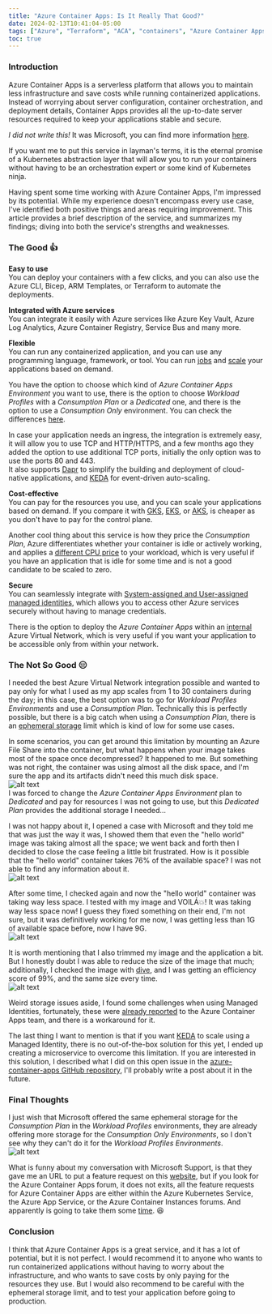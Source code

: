 ```yaml
---
title: "Azure Container Apps: Is It Really That Good?"
date: 2024-02-13T10:41:04-05:00
tags: ["Azure", "Terraform", "ACA", "containers", "Azure Container Apps", "KEDA", "Dapr", "Kubernetes", "Azure Kubernetes Service", "Azure App Service", "Azure Container Instances", "Azure Key Vault", "Azure Log Analytics", "Azure Container Registry", "Service Bus", "Azure File Share", "Azure CLI", "Bicep", "ARM Templates"]
toc: true
---
```

### Introduction
Azure Container Apps is a serverless platform that allows you to maintain less infrastructure and save costs while running containerized applications. Instead of worrying about server configuration, container orchestration, and deployment details, Container Apps provides all the up-to-date server resources required to keep your applications stable and secure.

*I did not write this!* It was Microsoft, you can find more information [here](https://learn.microsoft.com/en-us/azure/container-apps/overview).

If you want me to put this service in layman's terms, it is the eternal promise of a Kubernetes abstraction layer that will allow you to run your containers without having to be an orchestration expert or some kind of Kubernetes ninja.

Having spent some time working with Azure Container Apps, I'm impressed by its potential. While my experience doesn't encompass every use case, I've identified both positive things and areas requiring improvement. This article provides a brief description of the service, and summarizes my findings; diving into both the service's strengths and weaknesses.

### The Good :thumbsup:
**Easy to use**\
You can deploy your containers with a few clicks, and you can also use the Azure CLI, Bicep, ARM Templates, or Terraform to automate the deployments.

**Integrated with Azure services**\
You can integrate it easily with Azure services like Azure Key Vault, Azure Log Analytics, Azure Container Registry, Service Bus and many more.

**Flexible**\
You can run any containerized application, and you can use any programming language, framework, or tool. You can run [jobs](https://learn.microsoft.com/en-us/azure/container-apps/jobs?tabs=azure-cli) and [scale](https://learn.microsoft.com/en-us/azure/container-apps/scale-app?pivots=azure-cli) your applications based on demand.

You have the option to choose which kind of *Azure Container Apps Environment* you want to use, there is the option to choose *Workload Profiles* with a *Consumption Plan* or a *Dedicated* one, and there is the option to use a *Consumption Only* environment. You can check the differences [here](https://learn.microsoft.com/en-us/azure/container-apps/environment#types).

In case your application needs an ingress, the integration is extremely easy, it will allow you to use TCP and HTTP/HTTPS, and a few months ago they added the option to use additional TCP ports, initially the only option was to use the ports 80 and 443.\
It also supports [Dapr](https://learn.microsoft.com/en-us/azure/container-apps/dapr-overview) to simplify the building and deployment of cloud-native applications, and [KEDA](https://learn.microsoft.com/en-us/azure/container-apps/scale-app?pivots=azure-cli#custom) for event-driven auto-scaling.

**Cost-effective**\
You can pay for the resources you use, and you can scale your applications based on demand. If you compare it with [GKS](https://cloud.google.com/kubernetes-engine/), [EKS](https://docs.aws.amazon.com/eks/latest/userguide/what-is-eks.html), or [AKS](https://learn.microsoft.com/en-us/azure/aks/), is cheaper as you don't have to pay for the control plane.

Another cool thing about this service is how they price the *Consumption Plan*, Azure differentiates whether your container is idle or actively working, and applies a [different CPU price](https://azure.microsoft.com/en-us/pricing/details/container-apps/) to your workload, which is very useful if you have an application that is idle for some time and is not a good candidate to be scaled to zero.

**Secure**\
You can seamlessly integrate with [System-assigned and User-assigned managed identities](https://learn.microsoft.com/en-us/entra/identity/managed-identities-azure-resources/overview#managed-identity-types), which allows you to access other Azure services securely without having to manage credentials.

There is the option to deploy the *Azure Container Apps* within an [internal](https://learn.microsoft.com/en-us/azure/container-apps/networking?tabs=workload-profiles-env%2Cazure-cli#accessibility-levels) Azure Virtual Network, which is very useful if you want your application to be accessible only from within your network.

### The Not So Good :expressionless:
I needed the best Azure Virtual Network integration possible and wanted to pay only for what I used as my app scales from 1 to 30 containers during the day; in this case, the best option was to go for *Workload Profiles Environments* and use a *Consumption Plan*.
Technically this is perfectly possible, but there is a big catch when using a *Consumption Plan*, there is an [ephemeral storage](https://learn.microsoft.com/en-us/azure/container-apps/storage-mounts?pivots=azure-cli#ephemeral-storage) limit which is kind of low for some use cases.

In some scenarios, you can get around this limitation by mounting an Azure File Share into the container, but what happens when your image takes most of the space once decompressed? It happened to me.
But something was not right, the container was using almost all the disk space, and I'm sure the app and its artifacts didn't need this much disk space.\
![alt text](cust-cont-issue.png "Issue with Custom Container")\
I was forced to change the *Azure Container Apps Environment* plan to *Dedicated* and pay for resources I was not going to use, but this *Dedicated Plan* provides the additional storage I needed...

I was not happy about it, I opened a case with Microsoft and they told me that was just the way it was, I showed them that even the "hello world" image was taking almost all the space; we went back and forth then I decided to close the case feeling a little bit frustrated.
How is it possible that the "hello world" container takes 76% of the available space? I was not able to find any information about it.\
![alt text](hw-cont.png "Hello World Container")

After some time, I checked again and now the "hello world" container was taking way less space. 
I tested with my image and VOILÁ:boom:! It was taking way less space now! I guess they fixed something on their end, I'm not sure, but it was definitively working for me now, I was getting less than 1G of available space before, now I have 9G.\
![alt text](aca-wp-cp.png "Workload Profiles Consumption Plan, now with more space")

It is worth mentioning that I also trimmed my image and the application a bit. But I honestly doubt I was able to reduce the size of the image that much; additionally, I checked the image with [dive](https://github.com/wagoodman/dive), and I was getting an efficiency score of 99%, and the same size every time.\
![alt text](dive.png "Dive Image Analysis")

Weird storage issues aside, I found some challenges when using Managed Identities, fortunately, these were [already reported](https://github.com/microsoft/azure-container-apps/issues/502) to the Azure Container Apps team, and there is a workaround for it.

The last thing I want to mention is that if you want [KEDA](https://keda.sh/) to scale using a Managed Identity, there is no out-of-the-box solution for this yet, I ended up creating a microservice to overcome this limitation. If you are interested in this solution, I described what I did on this open issue in the [azure-container-apps GitHub repository](https://github.com/microsoft/azure-container-apps/issues/592), I'll probably write a post about it in the future.

### Final Thoughts
I just wish that Microsoft offered the same ephemeral storage for the *Consumption Plan* in the *Workload Profiles* environments, they are already offering more storage for the *Consumption Only Environments*, so I don't see why they can't do it for the *Workload Profiles Environments*.\
![alt text](aca-co.png "Consumption Only")

What is funny about my conversation with Microsoft Support, is that they gave me an URL to put a feature request on this [website](https://feedback.azure.com/d365community/), but if you look for the Azure Container Apps forum, it does not exits, all the feature requests for Azure Container Apps are either within the Azure Kubernetes Service, the Azure App Service, or the Azure Container Instances forums. And apparently is going to take them some [time](https://feedback.azure.com/d365community/idea/1727cf54-67ea-ec11-a81b-6045bd796569). :laughing:

### Conclusion
I think that Azure Container Apps is a great service, and it has a lot of potential, but it is not perfect. I would recommend it to anyone who wants to run containerized applications without having to worry about the infrastructure, and who wants to save costs by only paying for the resources they use. But I would also recommend to be careful with the ephemeral storage limit, and to test your application before going to production.
